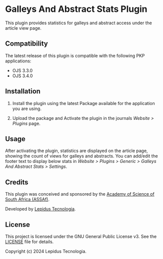 # Galleys And Abstract Stats Plugin

This plugin provides statistics for galleys and abstract access under the article view page.

## Compatibility

The latest release of this plugin is compatible with the following PKP applications:

* OJS 3.3.0
* OJS 3.4.0

## Installation

1. Install the plugin using the latest Package available for the application you are using.

2. Upload the package and Activate the plugin in the journals *Website > Plugins* page.

## Usage

After activating the plugin, statistics are displayed on the article page, showing the count of views for galleys and abstracts. You can add/edit the footer text to display below stats in *Website > Plugins > Generic > Galleys And Abstract Stats > Settings*.

## Credits

This plugin was conceived and sponsored by the [Academy of Science of South Africa (ASSAf)](https://www.assaf.org.za/).

Developed by [Lepidus Tecnologia](https://github.com/lepidus).

## License

This project is licensed under the GNU General Public License v3. See the [LICENSE](LICENSE) file for details.

Copyright (c) 2024 Lepidus Tecnologia.

